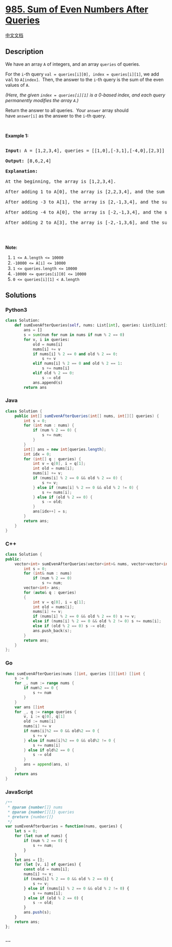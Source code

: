 # [985. Sum of Even Numbers After Queries](https://leetcode.com/problems/sum-of-even-numbers-after-queries)

[中文文档](/solution/0900-0999/0985.Sum%20of%20Even%20Numbers%20After%20Queries/README.md)

## Description

<p>We have an array <code>A</code> of integers, and an array <code>queries</code>&nbsp;of queries.</p>

<p>For the <code>i</code>-th&nbsp;query <code>val =&nbsp;queries[i][0], index&nbsp;= queries[i][1]</code>, we add <font face="monospace">val</font>&nbsp;to <code>A[index]</code>.&nbsp; Then, the answer to the <code>i</code>-th query is the sum of the even values of <code>A</code>.</p>

<p><em>(Here, the given <code>index = queries[i][1]</code> is a 0-based index, and each query permanently modifies the array <code>A</code>.)</em></p>

<p>Return the answer to all queries.&nbsp; Your <code>answer</code> array should have&nbsp;<code>answer[i]</code>&nbsp;as&nbsp;the answer to the <code>i</code>-th query.</p>

<p>&nbsp;</p>

<p><strong>Example 1:</strong></p>

<pre>

<strong>Input: </strong>A = <span id="example-input-1-1">[1,2,3,4]</span>, queries = <span id="example-input-1-2">[[1,0],[-3,1],[-4,0],[2,3]]</span>

<strong>Output: </strong><span id="example-output-1">[8,6,2,4]</span>

<strong>Explanation: </strong>

At the beginning, the array is [1,2,3,4].

After adding 1 to A[0], the array is [2,2,3,4], and the sum of even values is 2 + 2 + 4 = 8.

After adding -3 to A[1], the array is [2,-1,3,4], and the sum of even values is 2 + 4 = 6.

After adding -4 to A[0], the array is [-2,-1,3,4], and the sum of even values is -2 + 4 = 2.

After adding 2 to A[3], the array is [-2,-1,3,6], and the sum of even values is -2 + 6 = 4.

</pre>

<p>&nbsp;</p>

<p><strong>Note:</strong></p>

<ol>
	<li><code>1 &lt;= A.length &lt;= 10000</code></li>
	<li><code>-10000 &lt;= A[i] &lt;= 10000</code></li>
	<li><code>1 &lt;= queries.length &lt;= 10000</code></li>
	<li><code>-10000 &lt;= queries[i][0] &lt;= 10000</code></li>
	<li><code>0 &lt;= queries[i][1] &lt; A.length</code></li>
</ol>

## Solutions

<!-- tabs:start -->

### **Python3**

```python
class Solution:
    def sumEvenAfterQueries(self, nums: List[int], queries: List[List[int]]) -> List[int]:
        ans = []
        s = sum(num for num in nums if num % 2 == 0)
        for v, i in queries:
            old = nums[i]
            nums[i] += v
            if nums[i] % 2 == 0 and old % 2 == 0:
                s += v
            elif nums[i] % 2 == 0 and old % 2 == 1:
                s += nums[i]
            elif old % 2 == 0:
                s -= old
            ans.append(s)
        return ans
```

### **Java**

```java
class Solution {
    public int[] sumEvenAfterQueries(int[] nums, int[][] queries) {
        int s = 0;
        for (int num : nums) {
            if (num % 2 == 0) {
                s += num;
            }
        }
        int[] ans = new int[queries.length];
        int idx = 0;
        for (int[] q : queries) {
            int v = q[0], i = q[1];
            int old = nums[i];
            nums[i] += v;
            if (nums[i] % 2 == 0 && old % 2 == 0) {
                s += v;
            } else if (nums[i] % 2 == 0 && old % 2 != 0) {
                s += nums[i];
            } else if (old % 2 == 0) {
                s -= old;
            }
            ans[idx++] = s;
        }
        return ans;
    }
}
```

### **C++**

```cpp
class Solution {
public:
    vector<int> sumEvenAfterQueries(vector<int>& nums, vector<vector<int>>& queries) {
        int s = 0;
        for (int& num : nums)
            if (num % 2 == 0)
                s += num;
        vector<int> ans;
        for (auto& q : queries)
        {
            int v = q[0], i = q[1];
            int old = nums[i];
            nums[i] += v;
            if (nums[i] % 2 == 0 && old % 2 == 0) s += v;
            else if (nums[i] % 2 == 0 && old % 2 != 0) s += nums[i];
            else if (old % 2 == 0) s -= old;
            ans.push_back(s);
        }
        return ans;
    }
};
```

### **Go**

```go
func sumEvenAfterQueries(nums []int, queries [][]int) []int {
	s := 0
	for _, num := range nums {
		if num%2 == 0 {
			s += num
		}
	}
	var ans []int
	for _, q := range queries {
		v, i := q[0], q[1]
		old := nums[i]
		nums[i] += v
		if nums[i]%2 == 0 && old%2 == 0 {
			s += v
		} else if nums[i]%2 == 0 && old%2 != 0 {
			s += nums[i]
		} else if old%2 == 0 {
			s -= old
		}
		ans = append(ans, s)
	}
	return ans
}
```

### **JavaScript**

```js
/**
 * @param {number[]} nums
 * @param {number[][]} queries
 * @return {number[]}
 */
var sumEvenAfterQueries = function(nums, queries) {
    let s = 0;
    for (let num of nums) {
        if (num % 2 == 0) {
            s += num;
        }
    }
    let ans = [];
    for (let [v, i] of queries) {
        const old = nums[i];
        nums[i] += v;
        if (nums[i] % 2 == 0 && old % 2 == 0) {
            s += v;
        } else if (nums[i] % 2 == 0 && old % 2 != 0) {
            s += nums[i];
        } else if (old % 2 == 0) {
            s -= old;
        }
        ans.push(s);
    }
    return ans;
};
```

### **...**

```

```

<!-- tabs:end -->
